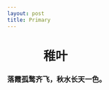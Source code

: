 ```yaml
---
layout: post
title: Primary
---
```

<h1 id="稚叶" style="padding-left: 3em;">稚叶</h1>

### 落霞孤鹜齐飞，秋水长天一色。
